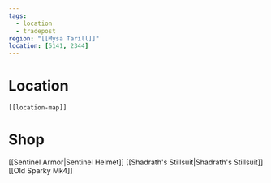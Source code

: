 ```yaml
---
tags:
  - location
  - tradepost
region: "[[Mysa Tarill]]"
location: [5141, 2344]
---
```

# Location
```meta-bind-embed
[[location-map]]
```
# Shop
[[Sentinel Armor|Sentinel Helmet]]
[[Shadrath's Stillsuit|Shadrath's Stillsuit]]
[[Old Sparky Mk4]]